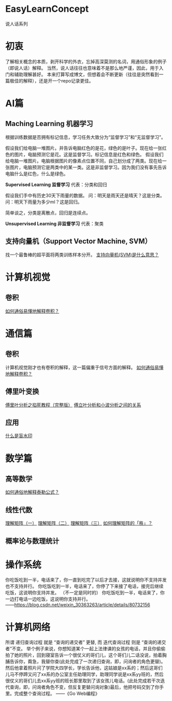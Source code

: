 # EasyLearnConcept
说人话系列

# 初衷
了解相关概念的本质，剥开科学的外衣，忘掉高深莫测的名词，用通俗形象的例子（即说人话）解释。 
当然，说人话往往也意味着不是那么地严谨，因此，用于入门和辅助理解甚好。 
本来打算写成博文，但想着会不断更新（往往是突然看到一篇极佳的解释），还是开一个repo记录更佳。 

# AI篇
## Maching Learning 机器学习
根据训练数据是否拥有标记信息，学习任务大致分为“监督学习”和“无监督学习”。

假设我们给电脑一堆图片。并告诉电脑红色的是花，绿色的是叶子。现在给一张红色的图片，电脑预测它是花。这是监督学习。标记信息是红色和绿色。 
假设我们给电脑一堆图片。电脑根据图片的像素点位置不同，自己划分成了两类。现在给一张图片，电脑预测它是两类中的某一类。这是非监督学习。因为我们没有事先告诉电脑什么是红色，什么是绿色。 

**Supervised Learning 监督学习**
代表：分类和回归

假设我们手中有历史30天下雨量的数据。 
问：明天是雨天还是晴天？这是分类。 
问：明天下雨量为多少ml？这是回归。 

简单谈之，分类是离散点，回归是连续点。 

**Unsupervised Learning 非监督学习**
代表：聚类

## 支持向量机（Support Vector Machine, SVM）
找一个最鲁棒的超平面将两类训练样本分开。 
[支持向量机(SVM)是什么意思？](https://www.zhihu.com/question/21094489/answer/86273196)

# 计算机视觉
## 卷积
[如何通俗易懂地解释卷积？](https://www.zhihu.com/question/22298352/answer/228543288)

# 通信篇
## 卷积
计算机视觉刚才也有卷积的解释，这一篇偏重于信号方面的解释。 
[如何通俗易懂地解释卷积？](https://www.zhihu.com/question/22298352/answer/34267457) 

## 傅里叶变换
[傅里叶分析之掐死教程（完整版）](https://zhuanlan.zhihu.com/p/19763358) 
[傅立叶分析和小波分析之间的关系](https://www.zhihu.com/question/22864189/answer/40772083)

## 应用
[什么是盲水印](https://www.zhihu.com/question/50735753/answer/278510105)

# 数学篇
## 高等数学
[如何通俗地解释泰勒公式？](https://www.zhihu.com/question/21149770/answer/111173412)

## 线性代数
[理解矩阵（一）](https://blog.csdn.net/myan/article/details/647511) 
[理解矩阵（二）](https://blog.csdn.net/myan/article/details/649018) 
[理解矩阵（三）](https://blog.csdn.net/myan/article/details/1865397) 
[如何理解矩阵的「秩」？](https://www.zhihu.com/question/21605094/answer/500813812) 

## 概率论与数理统计

# 操作系统
你吃饭吃到一半，电话来了，你一直到吃完了以后才去接，这就说明你不支持并发也不支持并行。 
你吃饭吃到一半，电话来了，你停了下来接了电话，接完后继续吃饭，这说明你支持并发。  （不一定是同时的） 
你吃饭吃到一半，电话来了，你一边打电话一边吃饭，这说明你支持并行。   
——https://blog.csdn.net/weixin_30363263/article/details/80732156 

# 计算机网络
所谓 递归查询过程 就是 “查询的递交者” 更替, 而 迭代查询过程 则是 “查询的递交者”不变。 
举个例子来说，你想知道某个一起上法律课的女孩的电话，并且你偷偷拍了她的照片，回到寝室告诉一个很仗义的哥们儿，这个哥们儿二话没说，拍着胸脯告诉你，甭急，我替你查(此处完成了一次递归查询，即，问询者的角色更替)。然后他拿着照片问了学院大四学长，学长告诉他，这姑娘是xx系的；然后这哥们儿马不停蹄又问了xx系的办公室主任助理同学，助理同学说是xx系yy班的，然后很仗义的哥们儿去xx系yy班的班长那里取到了该女孩儿电话。(此处完成若干次迭代查询，即，问询者角色不变，但反复更替问询对象)最后，他把号码交到了你手里。完成整个查询过程。 
——《Go Web编程》 
